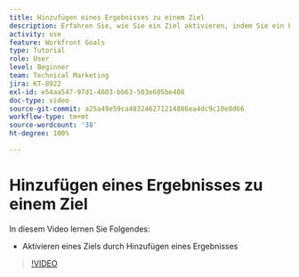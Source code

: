```yaml
---
title: Hinzufügen eines Ergebnisses zu einem Ziel
description: Erfahren Sie, wie Sie ein Ziel aktivieren, indem Sie ein Ergebnis in [!DNL Workfront Goals]hinzufügen.
activity: use
feature: Workfront Goals
type: Tutorial
role: User
level: Beginner
team: Technical Marketing
jira: KT-8922
exl-id: e54aa547-97d1-4603-bb63-503e605be408
doc-type: video
source-git-commit: a25a49e59ca483246271214886ea4dc9c10e8d66
workflow-type: tm+mt
source-wordcount: '38'
ht-degree: 100%

---
```


# Hinzufügen eines Ergebnisses zu einem Ziel

In diesem Video lernen Sie Folgendes:

* Aktivieren eines Ziels durch Hinzufügen eines Ergebnisses

>[!VIDEO](https://video.tv.adobe.com/v/335194/?quality=12&learn=on)
